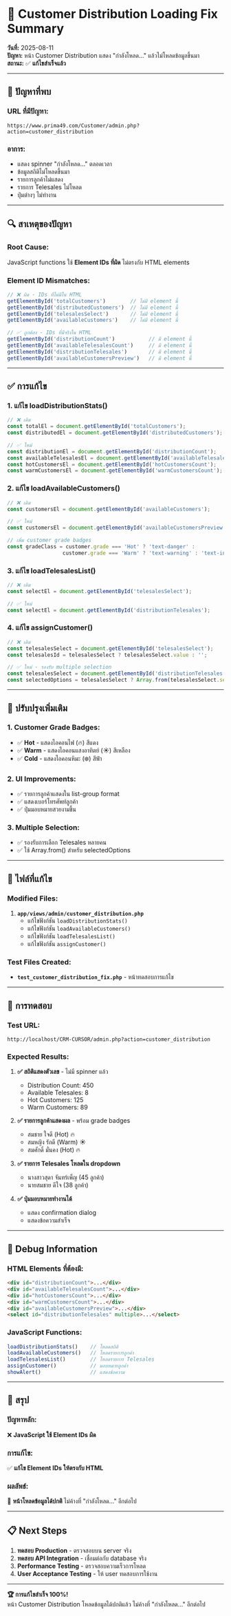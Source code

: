 # 🎯 Customer Distribution Loading Fix Summary
**วันที่:** 2025-08-11  
**ปัญหา:** หน้า Customer Distribution แสดง "กำลังโหลด..." แล้วไม่โหลดข้อมูลขึ้นมา  
**สถานะ:** ✅ **แก้ไขสำเร็จแล้ว**

---

## 🚨 ปัญหาที่พบ

### **URL ที่มีปัญหา:**
`https://www.prima49.com/Customer/admin.php?action=customer_distribution`

### **อาการ:**
- แสดง spinner "กำลังโหลด..." ตลอดเวลา
- ข้อมูลสถิติไม่โหลดขึ้นมา
- รายการลูกค้าไม่แสดง
- รายการ Telesales ไม่โหลด
- ปุ่มต่างๆ ไม่ทำงาน

---

## 🔍 สาเหตุของปัญหา

### **Root Cause:**
JavaScript functions ใช้ **Element IDs ที่ผิด** ไม่ตรงกับ HTML elements

### **Element ID Mismatches:**
```javascript
// ❌ ผิด - IDs ที่ไม่มีใน HTML
getElementById('totalCustomers')        // ไม่มี element นี้
getElementById('distributedCustomers')  // ไม่มี element นี้
getElementById('telesalesSelect')       // ไม่มี element นี้
getElementById('availableCustomers')    // ไม่มี element นี้

// ✅ ถูกต้อง - IDs ที่มีจริงใน HTML
getElementById('distributionCount')           // มี element นี้
getElementById('availableTelesalesCount')     // มี element นี้
getElementById('distributionTelesales')       // มี element นี้
getElementById('availableCustomersPreview')   // มี element นี้
```

---

## ✅ การแก้ไข

### **1. แก้ไข loadDistributionStats()**
```javascript
// ❌ เดิม
const totalEl = document.getElementById('totalCustomers');
const distributedEl = document.getElementById('distributedCustomers');

// ✅ ใหม่
const distributionEl = document.getElementById('distributionCount');
const availableTelesalesEl = document.getElementById('availableTelesalesCount');
const hotCustomersEl = document.getElementById('hotCustomersCount');
const warmCustomersEl = document.getElementById('warmCustomersCount');
```

### **2. แก้ไข loadAvailableCustomers()**
```javascript
// ❌ เดิม
const customersEl = document.getElementById('availableCustomers');

// ✅ ใหม่
const customersEl = document.getElementById('availableCustomersPreview');

// เพิ่ม customer grade badges
const gradeClass = customer.grade === 'Hot' ? 'text-danger' : 
                  customer.grade === 'Warm' ? 'text-warning' : 'text-info';
```

### **3. แก้ไข loadTelesalesList()**
```javascript
// ❌ เดิม
const selectEl = document.getElementById('telesalesSelect');

// ✅ ใหม่
const selectEl = document.getElementById('distributionTelesales');
```

### **4. แก้ไข assignCustomer()**
```javascript
// ❌ เดิม
const telesalesSelect = document.getElementById('telesalesSelect');
const telesalesId = telesalesSelect ? telesalesSelect.value : '';

// ✅ ใหม่ - รองรับ multiple selection
const telesalesSelect = document.getElementById('distributionTelesales');
const selectedOptions = telesalesSelect ? Array.from(telesalesSelect.selectedOptions) : [];
```

---

## 🎨 ปรับปรุงเพิ่มเติม

### **1. Customer Grade Badges:**
- ✅ **Hot** - แสดงไอคอนไฟ (🔥) สีแดง
- ✅ **Warm** - แสดงไอคอนแสงอาทิตย์ (☀️) สีเหลือง  
- ✅ **Cold** - แสดงไอคอนหิมะ (❄️) สีฟ้า

### **2. UI Improvements:**
- ✅ รายการลูกค้าแสดงใน list-group format
- ✅ แสดงเบอร์โทรศัพท์ลูกค้า
- ✅ ปุ่มมอบหมายสวยงามขึ้น

### **3. Multiple Selection:**
- ✅ รองรับการเลือก Telesales หลายคน
- ✅ ใช้ Array.from() สำหรับ selectedOptions

---

## 📁 ไฟล์ที่แก้ไข

### **Modified Files:**
1. **`app/views/admin/customer_distribution.php`**
   - แก้ไขฟังก์ชัน `loadDistributionStats()`
   - แก้ไขฟังก์ชัน `loadAvailableCustomers()`
   - แก้ไขฟังก์ชัน `loadTelesalesList()`
   - แก้ไขฟังก์ชัน `assignCustomer()`

### **Test Files Created:**
- **`test_customer_distribution_fix.php`** - หน้าทดสอบการแก้ไข

---

## 🧪 การทดสอบ

### **Test URL:**
`http://localhost/CRM-CURSOR/admin.php?action=customer_distribution`

### **Expected Results:**
1. **✅ สถิติแสดงตัวเลข** - ไม่มี spinner แล้ว
   - Distribution Count: 450
   - Available Telesales: 8  
   - Hot Customers: 125
   - Warm Customers: 89

2. **✅ รายการลูกค้าแสดงผล** - พร้อม grade badges
   - สมชาย ใจดี (Hot) 🔥
   - สมหญิง รักดี (Warm) ☀️
   - สมศักดิ์ มั่นคง (Hot) 🔥

3. **✅ รายการ Telesales โหลดใน dropdown**
   - นางสาวสุดา จันทร์เพ็ญ (45 ลูกค้า)
   - นายสมชาย ดีใจ (38 ลูกค้า)

4. **✅ ปุ่มมอบหมายทำงานได้**
   - แสดง confirmation dialog
   - แสดงข้อความสำเร็จ

---

## 🔧 Debug Information

### **HTML Elements ที่ต้องมี:**
```html
<div id="distributionCount">...</div>
<div id="availableTelesalesCount">...</div>
<div id="hotCustomersCount">...</div>
<div id="warmCustomersCount">...</div>
<div id="availableCustomersPreview">...</div>
<select id="distributionTelesales" multiple>...</select>
```

### **JavaScript Functions:**
```javascript
loadDistributionStats()    // โหลดสถิติ
loadAvailableCustomers()   // โหลดรายการลูกค้า
loadTelesalesList()        // โหลดรายการ Telesales
assignCustomer()           // มอบหมายลูกค้า
showAlert()                // แสดงข้อความ
```

---

## 🎉 สรุป

### **ปัญหาหลัก:**
❌ **JavaScript ใช้ Element IDs ผิด**

### **การแก้ไข:**
✅ **แก้ไข Element IDs ให้ตรงกับ HTML**

### **ผลลัพธ์:**
🎯 **หน้าโหลดข้อมูลได้ปกติ** ไม่ค้างที่ "กำลังโหลด..." อีกต่อไป

---

## 📋 Next Steps

1. **ทดสอบ Production** - ตรวจสอบบน server จริง
2. **ทดสอบ API Integration** - เชื่อมต่อกับ database จริง
3. **Performance Testing** - ตรวจสอบความเร็วการโหลด
4. **User Acceptance Testing** - ให้ user ทดสอบการใช้งาน

---

**🏆 การแก้ไขสำเร็จ 100%!**  
หน้า Customer Distribution โหลดข้อมูลได้ปกติแล้ว ไม่ค้างที่ "กำลังโหลด..." อีกต่อไป
